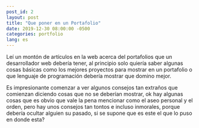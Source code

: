 ```yaml
---
post_id: 2
layout: post
title: "Que poner en un Portafolio"
date: 2019-12-30 08:00:00 -0500
categories: portfolio
lang: es
---
```


Leí un montón de artículos en la web acerca del portafolios que un desarrollador web debería tener, al principio solo quiería saber algunas cosas básicas como los mejores proyectos para mostrar en un portafolio o que lenguaje de programación debería mostrar que domino mejor.

Es impresionante comenzar a ver algunos consejos tan extraños que comienzan diciendo cosas que no se deberían mostrar, ok hay algunas cosas que es obvio que vale la pena mencionar como el aseo personal y el orden, pero hay unos consejos tan tontos e incluso inmorales, porque debería ocultar alguien su pasado, si se supone que es este el que lo puso en donde esta?
